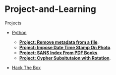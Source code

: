 # Project-and-Learning
Projects
- [Python](https://github.com/Jacob-64/Project-and-Learning/tree/Python-Files)
    * <u/>**Project: Remove metadata from a file**</u>.
    * <u/>**Project: Impose Date Time Stamp On Photo**</u>.
    * <u/>**Project: SANS Index From PDF Books**</u>.
    * <u/>**Project: Cypher Subsitutaion with Rotation**</u>.

- [Hack The Box](https://github.com/Jacob-64/Project-and-Learning/tree/CTF)

